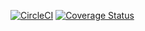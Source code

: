 [![CircleCI](https://circleci.com/gh/Codelify/backend.svg?style=svg)](https://circleci.com/gh/Codelify/backend) [![Coverage Status](https://coveralls.io/repos/github/Codelify/backend/badge.svg?branch=master)](https://coveralls.io/github/Codelify/backend?branch=master)